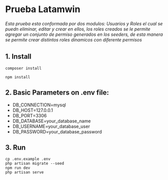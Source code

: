 

 
<h1> Prueba Latamwin   </>
   
<h6>   Esta prueba  esta conformada por dos modulos: Usuarios y Roles el cual se puedn eliminar, editar y crear en ellos, los roles creados se le permite agregar un conjunto de permiso generados en los seeders, de esta manera se permite crear distintos roles dinamicos con diferente permisos </h6>    

## 1. Install
    
    composer install 
   
    npm install
   
## 2. Basic Parameters on .env file:
 
<ul>
  <li>  DB_CONNECTION=mysql </li>
  <li>  DB_HOST=127.0.0.1 </li>
  <li>  DB_PORT=3306 </li>
  <li>  DB_DATABASE=your_database_name </li>
  <li>  DB_USERNAME=your_database_user </li>
  <li>  DB_PASSWORD=your_database_password </li>
</ul>

## 3. Run
    cp .env.example .env
    php artisan migrate --seed
    npm run dev
    php artisan serve
    
  
